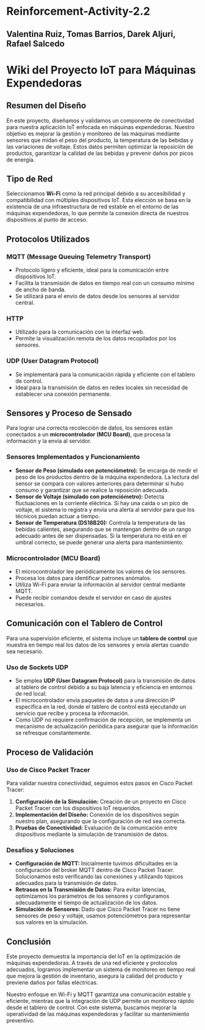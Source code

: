 # Reinforcement-Activity-2.2
## Valentina Ruiz, Tomas Barrios, Darek Aljuri, Rafael Salcedo
# Wiki del Proyecto IoT para Máquinas Expendedoras

## Resumen del Diseño
En este proyecto, diseñamos y validamos un componente de conectividad para nuestra aplicación IoT enfocada en máquinas expendedoras. Nuestro objetivo es mejorar la gestión y monitoreo de las máquinas mediante sensores que midan el peso del producto, la temperatura de las bebidas y las variaciones de voltaje. Estos datos permiten optimizar la reposición de productos, garantizar la calidad de las bebidas y prevenir daños por picos de energía.

## Tipo de Red
Seleccionamos **Wi-Fi** como la red principal debido a su accesibilidad y compatibilidad con múltiples dispositivos IoT. Esta elección se basa en la existencia de una infraestructura de red estable en el entorno de las máquinas expendedoras, lo que permite la conexión directa de nuestros dispositivos al punto de acceso.

## Protocolos Utilizados
### MQTT (Message Queuing Telemetry Transport)
- Protocolo ligero y eficiente, ideal para la comunicación entre dispositivos IoT.
- Facilita la transmisión de datos en tiempo real con un consumo mínimo de ancho de banda.
- Se utilizará para el envío de datos desde los sensores al servidor central.

### HTTP
- Utilizado para la comunicación con la interfaz web.
- Permite la visualización remota de los datos recopilados por los sensores.

### UDP (User Datagram Protocol)
- Se implementará para la comunicación rápida y eficiente con el tablero de control.
- Ideal para la transmisión de datos en redes locales sin necesidad de establecer una conexión permanente.

## Sensores y Proceso de Sensado
Para lograr una correcta recolección de datos, los sensores están conectados a un **microcontrolador (MCU Board)**, que procesa la información y la envía al servidor. 

### Sensores Implementados y Funcionamiento
- **Sensor de Peso (simulado con potenciómetro):** Se encarga de medir el peso de los productos dentro de la máquina expendedora. La lectura del sensor se compara con valores anteriores para determinar si hubo consumo y garantizar que se realice la reposición adecuada.
- **Sensor de Voltaje (simulado con potenciómetro):** Detecta fluctuaciones en la corriente eléctrica. Si hay una caída o un pico de voltaje, el sistema lo registra y envía una alerta al servidor para que los técnicos puedan actuar a tiempo.
- **Sensor de Temperatura (DS18B20):** Controla la temperatura de las bebidas calientes, asegurando que se mantengan dentro de un rango adecuado antes de ser dispensadas. Si la temperatura no está en el umbral correcto, se puede generar una alerta para mantenimiento.

### Microcontrolador (MCU Board)
- El microcontrolador lee periódicamente los valores de los sensores.
- Procesa los datos para identificar patrones anómalos.
- Utiliza Wi-Fi para enviar la información al servidor central mediante MQTT.
- Puede recibir comandos desde el servidor en caso de ajustes necesarios.

## Comunicación con el Tablero de Control
Para una supervisión eficiente, el sistema incluye un **tablero de control** que muestra en tiempo real los datos de los sensores y envía alertas cuando sea necesario. 

### Uso de Sockets UDP
- Se emplea **UDP (User Datagram Protocol)** para la transmisión de datos al tablero de control debido a su baja latencia y eficiencia en entornos de red local.
- El microcontrolador envía paquetes de datos a una dirección IP específica en la red, donde el tablero de control está ejecutando un servicio que recibe y procesa la información.
- Como UDP no requiere confirmación de recepción, se implementa un mecanismo de actualización periódica para asegurar que la información se refresque constantemente.

## Proceso de Validación
### Uso de Cisco Packet Tracer
Para validar nuestra conectividad, seguimos estos pasos en Cisco Packet Tracer:

1. **Configuración de la Simulación:** Creación de un proyecto en Cisco Packet Tracer con los dispositivos IoT requeridos.
2. **Implementación del Diseño:** Conexión de los dispositivos según nuestro plan, asegurando que la configuración de red sea correcta.
3. **Pruebas de Conectividad:** Evaluación de la comunicación entre dispositivos mediante la simulación de transmisión de datos.

### Desafíos y Soluciones
- **Configuración de MQTT:** Inicialmente tuvimos dificultades en la configuración del broker MQTT dentro de Cisco Packet Tracer. Solucionamos esto verificando las conexiones y utilizando tópicos adecuados para la transmisión de datos.
- **Retrasos en la Transmisión de Datos:** Para evitar latencias, optimizamos los parámetros de los sensores y configuramos adecuadamente el tiempo de actualización de los datos.
- **Simulación de Sensores:** Dado que Cisco Packet Tracer no tiene sensores de peso y voltaje, usamos potenciómetros para representar sus valores en la simulación.

## Conclusión
Este proyecto demuestra la importancia del IoT en la optimización de máquinas expendedoras. A través de una red eficiente y protocolos adecuados, logramos implementar un sistema de monitoreo en tiempo real que mejora la gestión de inventario, asegura la calidad del producto y previene daños por fallas eléctricas. 

Nuestro enfoque en Wi-Fi y MQTT garantiza una comunicación estable y eficiente, mientras que la integración de UDP permite un monitoreo rápido desde el tablero de control. Con este sistema, buscamos mejorar la operatividad de las máquinas expendedoras y facilitar su mantenimiento preventivo.

